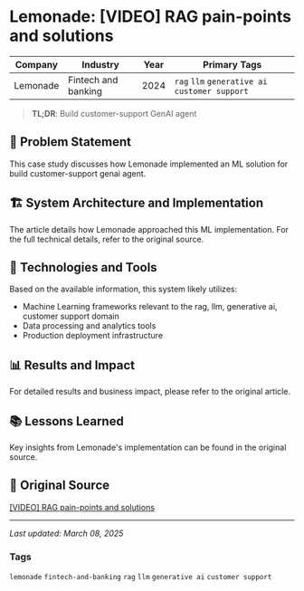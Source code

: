 # Lemonade: [VIDEO] RAG pain-points and solutions

| Company | Industry | Year | Primary Tags | 
|---------|----------|------|--------------|
| Lemonade | Fintech and banking | 2024 | `rag` `llm` `generative ai` `customer support` |

> **TL;DR**: Build customer-support GenAI agent

## 📝 Problem Statement

This case study discusses how Lemonade implemented an ML solution for build customer-support genai agent.

## 🏗️ System Architecture and Implementation

The article details how Lemonade approached this ML implementation. For the full technical details, refer to the original source.

## 🔧 Technologies and Tools

Based on the available information, this system likely utilizes:

- Machine Learning frameworks relevant to the rag, llm, generative ai, customer support domain
- Data processing and analytics tools
- Production deployment infrastructure

## 📊 Results and Impact

For detailed results and business impact, please refer to the original article.

## 📚 Lessons Learned

Key insights from Lemonade's implementation can be found in the original source.

## 🔗 Original Source

[[VIDEO] RAG pain-points and solutions](https://www.youtube.com/watch?v=XGJOU2sysjg)

---

*Last updated: March 08, 2025*

### Tags

`lemonade` `fintech-and-banking` `rag` `llm` `generative ai` `customer support`
